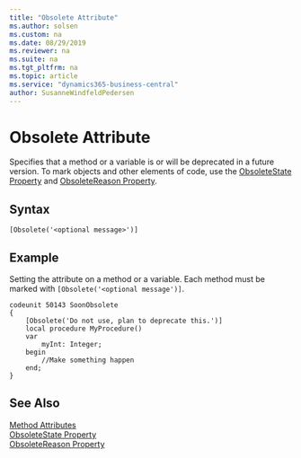 ```yaml
---
title: "Obsolete Attribute"
ms.author: solsen
ms.custom: na
ms.date: 08/29/2019
ms.reviewer: na
ms.suite: na
ms.tgt_pltfrm: na
ms.topic: article
ms.service: "dynamics365-business-central"
author: SusanneWindfeldPedersen
---
```


# Obsolete Attribute
Specifies that a method or a variable is or will be deprecated in a future version. To mark objects and other elements of code, use the [ObsoleteState Property](../properties/devenv-obsoletestate-property.md) and [ObsoleteReason Property](../properties/devenv-obsoletereason-property.md).

## Syntax  
```  
[Obsolete('<optional message>')]
```
  
## Example
Setting the attribute on a method or a variable. Each method must be marked with `[Obsolete('<optional message')]`.

```
codeunit 50143 SoonObsolete
{
    [Obsolete('Do not use, plan to deprecate this.')]
    local procedure MyProcedure()
    var
        myInt: Integer;
    begin
        //Make something happen
    end;
}

```
  
## See Also  
[Method Attributes](devenv-obsolete-attribute.md)  
[ObsoleteState Property](../properties/devenv-obsoletestate-property.md)  
[ObsoleteReason Property](../properties/devenv-obsoletereason-property.md)  